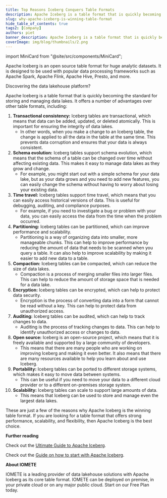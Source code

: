 ```yaml
---
title: Top Reasons Iceberg Conquers Table Formats
description: Apache Iceberg is a table format that is quickly becoming the standard for storing and managing data lakes. It offers a number of advantages over other table formats, including
slug: why-apache-iceberg-is-winning-table-format
hide_table_of_contents: true
tags2: [Company]
authors: piet
banner_description: Apache Iceberg is a table format that is quickly becoming the standard for storing and managing data lake
coverImage: img/blog/thumbnails/2.png
---
```


import MiniCard from "@site/src/components/MiniCard";

Apache Iceberg is an open source table format for huge analytic datasets. It is designed to be used with popular data processing frameworks such as Apache Spark, Apache Flink, Apache Hive, Presto, and more.

<!-- truncate -->

<MiniCard link="https://sandbox.iomete.com/auth/realms/iomete/protocol/openid-connect/registrations?client_id=app&response_type=code&scope=openid&redirect_uri=http://sandbox.iomete.com" linkName="Try Sandbox">Discovering the data lakehouse platform?</MiniCard>

Apache Iceberg is a table format that is quickly becoming the standard for storing and managing data lakes. It offers a number of advantages over other table formats, including:

1. **Transactional consistency:** Iceberg tables are transactional, which means that data can be added, updated, or deleted atomically. This is important for ensuring the integrity of data lakes.
   - In other words, when you make a change to an Iceberg table, the change is applied to all the data in the table at the same time. This prevents data corruption and ensures that your data is always consistent.
2. **Schema evolution:** Iceberg tables support schema evolution, which means that the schema of a table can be changed over time without affecting existing data. This makes it easy to manage data lakes as they grow and change.
   - For example, you might start out with a simple schema for your data lake, but as your data grows and you need to add new features, you can easily change the schema without having to worry about losing your existing data.
3. **Time travel:** Iceberg tables support time travel, which means that you can easily access historical versions of data. This is useful for debugging, auditing, and compliance purposes.
   - For example, if you need to investigate a bug or problem with your data, you can easily access the data from the time when the problem occurred.
4. **Partitioning:** Iceberg tables can be partitioned, which can improve performance and scalability.
   - Partitioning is a way of organizing data into smaller, more manageable chunks. This can help to improve performance by reducing the amount of data that needs to be scanned when you query a table. It can also help to improve scalability by making it easier to add new data to a table.
5. **Compaction:** Iceberg tables can be compacted, which can reduce the size of data lakes.
   - Compaction is a process of merging smaller files into larger files. This can help to reduce the amount of storage space that is needed for a data lake.
6. **Encryption:** Iceberg tables can be encrypted, which can help to protect data security.
   - Encryption is the process of converting data into a form that cannot be read without a key. This can help to protect data from unauthorized access.
7. **Auditing:** Iceberg tables can be audited, which can help to track changes to data.
   - Auditing is the process of tracking changes to data. This can help to identify unauthorized access or changes to data.
8. **Open source:** Iceberg is an open-source project, which means that it is freely available and supported by a large community of developers.
   - This means that there are many people who are working on improving Iceberg and making it even better. It also means that there are many resources available to help you learn about and use Iceberg.
9. **Portability:** Iceberg tables can be ported to different storage systems, which makes it easy to move data between systems.
   - This can be useful if you need to move your data to a different cloud provider or to a different on-premises storage system.
10. **Scalability:** Iceberg tables can scale to support large amounts of data.
    - This means that Iceberg can be used to store and manage even the largest data lakes.

These are just a few of the reasons why Apache Iceberg is the winning table format. If you are looking for a table format that offers strong performance, scalability, and flexibility, then Apache Iceberg is the best choice.

**Further reading**

Check out the [Ultimate Guide to Apache Iceberg](https://iomete.com/the-ultimate-guide-to-apache-iceberg).

Check out the [Guide on how to start with Apache Iceberg](/reference/iceberg-tables/getting-started).

**About IOMETE**

IOMETE is a leading provider of data lakehouse solutions with Apache Iceberg as its core table format. IOMETE can be deployed on premise, in your private cloud or on any major public cloud. Start on our Free Plan today.
